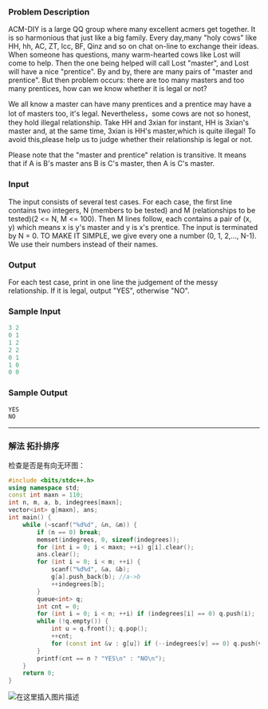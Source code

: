  
### Problem Description
ACM-DIY is a large QQ group where many excellent acmers get together. It is so harmonious that just like a big family. Every day,many "holy cows" like HH, hh, AC, ZT, lcc, BF, Qinz and so on chat on-line to exchange their ideas. When someone has questions, many warm-hearted cows like Lost will come to help. Then the one being helped will call Lost "master", and Lost will have a nice "prentice". By and by, there are many pairs of "master and prentice". But then problem occurs: there are too many masters and too many prentices, how can we know whether it is legal or not?

We all know a master can have many prentices and a prentice may have a lot of masters too, it's legal. Nevertheless，some cows are not so honest, they hold illegal relationship. Take HH and 3xian for instant, HH is 3xian's master and, at the same time, 3xian is HH's master,which is quite illegal! To avoid this,please help us to judge whether their relationship is legal or not.

Please note that the "master and prentice" relation is transitive. It means that if A is B's master ans B is C's master, then A is C's master.
 

### Input
The input consists of several test cases. For each case, the first line contains two integers, N (members to be tested) and M (relationships to be tested)(2 <= N, M <= 100). Then M lines follow, each contains a pair of (x, y) which means x is y's master and y is x's prentice. The input is terminated by N = 0.
TO MAKE IT SIMPLE, we give every one a number (0, 1, 2,..., N-1). We use their numbers instead of their names.
 

### Output
For each test case, print in one line the judgement of the messy relationship.
If it is legal, output "YES", otherwise "NO".
 

### Sample Input

```csharp
3 2
0 1
1 2
2 2
0 1
1 0
0 0
```

 

### Sample Output

```csharp
YES
NO
```
---
### 解法 拓扑排序
检查是否是有向无环图：
```cpp
#include <bits/stdc++.h>
using namespace std;
const int maxn = 110;
int n, m, a, b, indegrees[maxn];
vector<int> g[maxn], ans;
int main() {
	while (~scanf("%d%d", &n, &m)) {
		if (n == 0) break;
		memset(indegrees, 0, sizeof(indegrees)); 
		for (int i = 0; i < maxn; ++i) g[i].clear();
		ans.clear();
		for (int i = 0; i < m; ++i) {
			scanf("%d%d", &a, &b);
			g[a].push_back(b); //a->b
			++indegrees[b];
		}
		queue<int> q;
		int cnt = 0;
		for (int i = 0; i < n; ++i) if (indegrees[i] == 0) q.push(i);
		while (!q.empty()) {
			int u = q.front(); q.pop();
			++cnt;
			for (const int &v : g[u]) if (--indegrees[v] == 0) q.push(v);
		}
		printf(cnt == n ? "YES\n" : "NO\n");
	}
	return 0;
} 
```
![在这里插入图片描述](https://img-blog.csdnimg.cn/20210315002958816.png)

